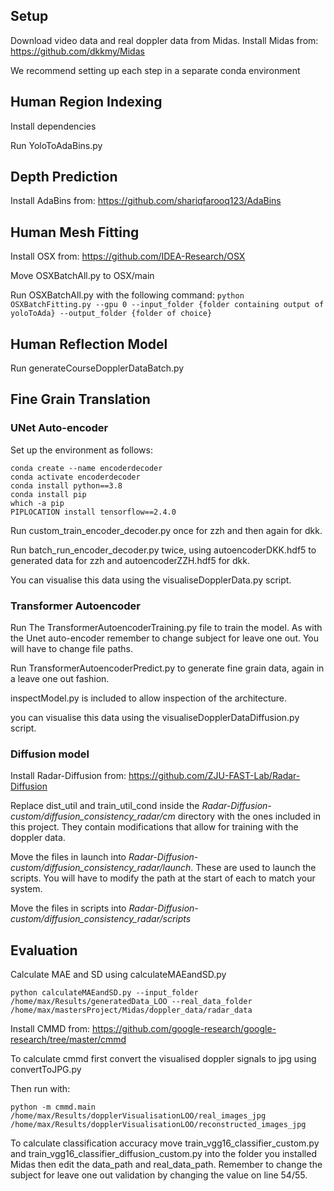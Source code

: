 ## Setup

Download video data and real doppler data from Midas.
Install Midas from: https://github.com/dkkmy/Midas

We recommend setting up each step in a separate conda environment

## Human Region Indexing
Install dependencies

Run YoloToAdaBins.py


## Depth Prediction
Install AdaBins from: https://github.com/shariqfarooq123/AdaBins

## Human Mesh Fitting

Install OSX from: https://github.com/IDEA-Research/OSX

Move OSXBatchAll.py to OSX/main

Run OSXBatchAll.py with the following command:
```python OSXBatchFitting.py --gpu 0 --input_folder {folder containing output of yoloToAda} --output_folder {folder of choice}```

## Human Reflection Model
Run generateCourseDopplerDataBatch.py

## Fine Grain Translation

### UNet Auto-encoder
Set up the environment as follows:
```
conda create --name encoderdecoder
conda activate encoderdecoder
conda install python==3.8
conda install pip
which -a pip
PIPLOCATION install tensorflow==2.4.0
```

Run custom_train_encoder_decoder.py once for zzh and then again for dkk.

Run batch_run_encoder_decoder.py twice, using autoencoderDKK.hdf5 to generated data for zzh and autoencoderZZH.hdf5 for dkk.

You can visualise this data using the visualiseDopplerData.py script.

### Transformer Autoencoder

Run The TransformerAutoencoderTraining.py file to train the model. As with the Unet auto-encoder remember to change subject for leave one out. You will have to change file paths.

Run TransformerAutoencoderPredict.py to generate fine grain data, again in a leave one out fashion.

inspectModel.py is included to allow inspection of the architecture.

you can visualise this data using the visualiseDopplerDataDiffusion.py script.

### Diffusion model
Install Radar-Diffusion from: https://github.com/ZJU-FAST-Lab/Radar-Diffusion

Replace dist_util and train_util_cond inside the _Radar-Diffusion-custom/diffusion_consistency_radar/cm_ directory with the ones included in this project. They contain modifications that allow for training with the doppler data.

Move the files in launch into _Radar-Diffusion-custom/diffusion_consistency_radar/launch_. These are used to launch the scripts. You will have to modify the path at the start of each to match your system.

Move the files in scripts into _Radar-Diffusion-custom/diffusion_consistency_radar/scripts_


## Evaluation
Calculate MAE and SD using calculateMAEandSD.py
```
python calculateMAEandSD.py --input_folder /home/max/Results/generatedData_LOO --real_data_folder /home/max/mastersProject/Midas/doppler_data/radar_data
```
Install CMMD from: https://github.com/google-research/google-research/tree/master/cmmd

To calculate cmmd first convert the visualised doppler signals to jpg using convertToJPG.py

Then run with:
```
python -m cmmd.main /home/max/Results/dopplerVisualisationLOO/real_images_jpg /home/max/Results/dopplerVisualisationLOO/reconstructed_images_jpg
```
To calculate classification accuracy move train_vgg16_classifier_custom.py and train_vgg16_classifier_diffusion_custom.py into the folder you installed Midas then edit the data_path and real_data_path. 
Remember to change the subject for leave one out validation by changing the value on line 54/55.



